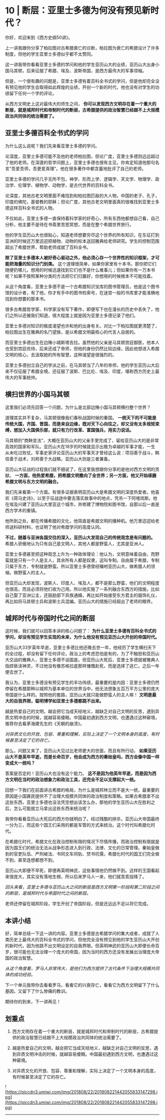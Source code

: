 # 10 | 断层：亚里士多德为何没有预见新时代？

你好，欢迎来到《西方史纲50讲》。

上一讲我跟你分享了柏拉图对古希腊衰亡的诊断，柏拉图为衰亡的希腊设计了许多制度，但他的学生亚里士多德似乎都不太赞同。

这一讲我带你看看亚里士多德的学问和他的学生亚历山大的业绩，亚历山大出身小国马其顿，后来征服了希腊、埃及、波斯帝国，是西方最伟大的军事领袖。

但是，一个很有趣的问题是，亚里士多德有着百科全书式的学问，但是他却完全没有预见他的学生会取得如此辉煌的业绩，开创一个新的时代，他也没有对学生的功绩留下任何一个字的评论。

从西方文明史上这对最伟大的师生之间， **你可以发现西方文明存在着一个重大的断层，就是城邦时代和帝制时代的断层，古希腊提供的政治智慧已经跟不上大规模政治共同体的统治需要了。**

## 亚里士多德百科全书式的学问

为什么这么说呢？我们先来看亚里士多德的学问。

论深度，亚里士多德可能不及他的老师柏拉图，但论广度，亚里士多德则远远超过了他的老师。在深邃的哲学问题上，亚里士多德也很有主见，你肯定知道他那句名言“吾爱吾师，吾更爱真理”。他在很多著作中都含蓄地批评了自己的老师。

亚里士多德的学问几乎无所不包，神学、形而上学、逻辑学、天文学、物理学、政治学、伦理学、植物学、动物学，是古代世界的百科全书。

论深度，其他古老文明里面不难找到和柏拉图匹敌的大人物，中国的老子、孔子，印度的佛陀，基督教的耶稣；但论广度，其他古老文明里面真的很难找到亚里士多德这样百科全书式的人物。

不仅如此，亚里士多德一直保持着科学家的好奇心，所有东西他都想自己看，自己分析，他主要不是待在书斋里苦思冥想，而是在整个希腊世界旅行。

他的学生亚历山大也很贴心，知道老师想要穷尽这个世界的所有知识，在东征打到亚洲的时候还万里迢迢把植物、动物的标本送回雅典给老师研究。学生的控制范围超出了希腊世界，帮助老师成就了百科全书。

 **除了亚里士多德本人被好奇心驱动之外，他必须心存一个世界性的知识框架，才可能把海量的知识分门别类。** 这个道理很简单，如果你家里有十本书，那你把它们随便扔哪儿，想用的时候迅速找到它们也不是什么难事儿；但如果你有一万本书呢？如果不按照某种分类的方法把它们归置好，你想用的时候根本不可能找着。

从这个角度看，亚里士多德不是一个古希腊知识宝库的图书管理员，他是这个图书馆的设计者，有了他，你才有手中的图书检索号，在迷宫一般的书库里才能准确地找到你想要的那本书。

很多古希腊哲学家、科学家没有写下著作，即便写下也在漫长的历史中丢失了，他们之所以还被我们知道，很大程度上就是因为亚里士多德记录了他们。

亚里士多德对知识的极度渴望也许和他的出身有关。对比一下柏拉图就更清楚了，柏拉图出生在雅典的名门望族，是以希腊文明最核心的代言人自居的。

而亚里士多德出生在边陲小城斯塔吉拉。虽然他的父亲是马其顿宫廷御医，他本人也受到宫廷优待，后来还成了帝师，但他的身份仍然比较边缘，因此他想进入希腊文明的核心，去汲取她的所有智慧，这种渴望是很强烈的。

亚里士多德创立自己的学派之前，在马其顿当了八年的帝师，他的学生亚历山大后来不仅征服了希腊全境，还征服了波斯、巴比伦、埃及、印度，堪称西方历史上最伟大的军事统帅。

## 横扫世界的小国马其顿

这里我们必须先回答一个问题，为什么是北部边陲小国马其顿横扫整个世界？

道理其实并不复杂，马其顿很像我们春秋战国时候的秦国。 **一统天下的不可能是传统大国，齐国、晋国，而是来自边缘，既对天下心向往之，却又没有太多规矩束缚，想加入大国俱乐部，就只有力行改革、富国强兵，用实力说话。**

马其顿的“商鞅变法”，大概在亚历山大的父亲手里完成了，留给亚历山大的是非常高效的国家和军队。亚历山大在18岁的时候就显示出极为卓越的军事才能，一生从未吃过败仗。军事史家评论亚历山大的军事天才曾经这么说：项羽善于战斗，韩信善于战术，刘邦善于大战略，亚历山大则是三者兼备。

亚历山大征战的过程我们就不细说了，在这里我想跟你分享的是他对西方文明的贡献。 **一方面，他热爱希腊，把希腊文明撒向了全世界；另一方面，他又开始琢磨希腊文明与东方文明的融合。**

我们先来看第一个方面。有很多证据表明亚历山大是希腊文明的深度热爱者。他喜欢《荷马史诗》，以至于征战途中要去落实故事中的地点，凭吊一下阿喀琉斯。他在埃及兴建了亚历山大里亚这个城市，并修建了博物院和图书馆，自那以后一直是西方学术的重镇。

他所到之处，都在传播希腊的文化，他简直是希腊文明的播种机。他万里迢迢给老师送科研材料，也证明了他对希腊学问的高度认同。

 **不过，随着与亚洲各国交往的深入，亚历山大发现自己的传统观念是有问题的。** 希腊人骄傲地认为只有自己是文明人，其他人都是野蛮人，尤其是亚洲人。

亚里士多德甚至把这种观念上升为一种政体理论：他认为，文明意味着自由，而野蛮就是只有一个人是主人，其余所有人都是奴隶，这叫专制。自由属于希腊，专制只属于东方，专制就是野蛮。所以亚里士多德曾经嘱咐亚历山大，做希腊人的领袖，做野蛮人的主人。

但亚历山大却发现，波斯人、印度人、埃及人，都不是那么野蛮，他们的文明程度也很高，而且必须将他们收为己用。所以他实施了一系列融合东西方的措施，比如自己娶了亚洲公主，还鼓励部下异族通婚，再比如开始接受东方君主的服饰礼仪，再比如将马其顿士兵和波斯士兵混编。亚历山大的措施已经超出了老师的眼界。

## 城邦时代与帝国时代之间的断层

这时候，我们就可以回答本讲的核心问题了： **为什么亚里士多德有百科全书式的学问，却没有预见学生实现的未来，为什么他没有预见亚历山大开创的帝国时代。**

亚历山大33岁英年早逝，亚里士多德比他还晚去世一年，他经历了学生横扫天下的全过程，却没有留下任何评论，政治上的考虑恐怕是有的，为了不触怒和亚历山大交战的雅典人，亚里士多德不谈国是。但亚历山大死后，亚里士多德就被雅典人指控亵渎神灵，不过他没有像苏格拉底那样慷慨赴死，而是选择了逃亡。之后一年便去世了。

我认为，亚里士多德没有预见学生的丰功伟绩，最重要的是内因：亚里士多德仍然停留在希腊那种以城邦为基本单位的世界当中，他无法想象五百万平方公里的庞大帝国是什么样的。按照他的套路，亚历山大就只能做野蛮人的主人嘛！ **文明是最大的自我界限，聪明博学如亚里士多德都跳不出来。**

越是热爱自己的文明，越会把它当成天经地义，越缺乏对自己文明的反思，遇到异质文明冲击的时候，就越容易傻眼。中国最初遇到西方文明，也遭遇过这种窘境，推荐你去看茅海建先生的《天朝的崩溃》。

 *对异质文化的开放、包容、尊重和理解，实际上决定了一个文明本身的高度，有时候甚至决定了它的存亡。*

那么，问题又来了，亚历山大见过比老师更大的世面，而且有所行动， **如果亚历山大不是英年早逝，而是长命百岁，他会成为西方的秦始皇吗，西方会像中国一样变成大一统吗？**

答案是否定的！亚历山大也没有这个能力。 **这不是因为他英年早逝，而是因为西方文明在当时的政治想象力和政治工具，还完全不足以支撑起大一统。**

回想一下我们在前面讲古希腊的格局，为什么是城邦林立而不是大一统，最重要的原因是小国寡民提供不了治理大规模共同体的政治制度和策略。如果古希腊拿不出这些东西，亚里士多德也没法凭空想出该怎么办，那他的学生亚历山大在胜利之后，怎么可能就立马拿出这些东西来统治呢？

我带你看看亚历山大死后的西方你就明白了。经过残酷的拼杀，亚历山大帝国最终一分为三，而这些个国王们采用的都是军管的方式来统治。这个时代叫希腊化时代。

在希腊化时代，希腊文化在政治控制有限的情况下尽情传播，而政治控制有限就是因为国王们的统治无法从战争形态进入到行政、法律、文化的日常管理。秦始皇做到的官吏队伍、严刑峻法、书同文车同轨、焚书坑儒，希腊化时代的国王们完全做不到，甚至连想都想不到。

亚历山大即便不早死，即便再英明神武，这些事情他仍然做不到。这样的王国看起来很庞大，其实没有落地生根，所以后来罗马人一来，他们就乖乖投降了。

 *回头来看，亚里士多德与亚历山大之间的断层是西方文明第一阶段和第二阶段之间的断层，是城邦时代与帝国时代之间的断层。*

老师还停留在城邦阶段，学生开创了帝国阶段，但是还远远不足以将它完成。

## 本讲小结

好，简单总结一下这一讲的内容。亚里士多德是古希腊学问的集大成者，成就了人类历史上最伟大的百科全书式的学问，但他完全没有预见到他的学生亚历山大开创的新时代，因为他跳不出文明设定的自我界限。但英明神武的亚历山大即便长命百岁，很可能也无法治理一个庞大的帝国，因为当时的西方还没有发展出治理庞大帝国的政治智慧。

 *从这个角度看，罗马人非常伟大，是他们为西方提供了古代条件下治理大规模共同体的成功经验。*

下一个单元我带你去看看罗马，看看它的兴衰存亡，看看它为西方文明留下了什么基因，又留下了什么惨痛的教训。

期待你的到来，下一讲再见！

## 划重点

1. 西方文明存在着一个重大的断层，就是城邦时代和帝制时代的断层，古希腊提供的政治智慧已经跟不上大规模政治共同体的统治需要了。

2. 越是热爱自己的文明，越会把它当成天经地义，越缺乏对自己文明的反思，遇到异质文明冲击的时候，就越容易傻眼。中国最初遇到西方文明，也遭遇过这种窘境。

3. 对异质文化的开放、包容、尊重和理解，实际上决定了一个文明本身的高度，有时候甚至决定了它的存亡。

![https://piccdn3.umiwi.com/img/201808/22/201808221442055833147298.jpg](https://piccdn3.umiwi.com/img/201808/22/201808221442055833147298.jpg)

---
